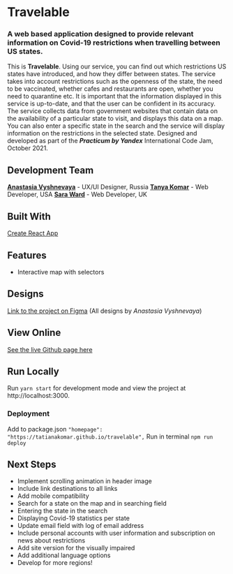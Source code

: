  # Travelable
### A web based application designed to provide relevant information on Covid-19 restrictions when travelling between US states.
This is **Travelable**.
Using our service, you can find out which restrictions US states have introduced, and how they differ between states. The service takes into account restrictions such as the openness of the state, the need to be vaccinated, whether cafes and restaurants are open, whether you need to quarantine etc. It is important that the information displayed in this service is up-to-date, and that the user can be confident in its accuracy. The service collects data from government websites that contain data on the availability of a particular state to visit, and displays this data on a map. You can also enter a specific state in the search and the service will display information on the restrictions in the selected state.
Designed and developed as part of the ***Practicum by Yandex*** International Code Jam, October 2021.
## Development Team
[**Anastasia Vyshnevaya**](https://www.behance.net/A__V) - UX/UI Designer, Russia
[**Tanya Komar**](https://github.com/tatianakomar) - Web Developer, USA
[**Sara Ward**](https://github.com/warsdd) - Web Developer, UK
## Built With
[Create React App](https://github.com/facebook/create-react-app)
## Features
- Interactive map with selectors
## Designs
[Link to the project on Figma](https://www.figma.com/file/g5e3Rzr87NSfGUDlINfyH2/code-jam?node-id=218%3A1252)
(All designs by *Anastasia Vyshnevaya*)
## View Online
[See the live Github page here](https://tatianakomar.github.io/travelable/)
## Run Locally
Run `yarn start` for development mode and view the project at http://localhost:3000.
### Deployment
Add to package.json
`"homepage": "https://tatianakomar.github.io/travelable",`
Run in terminal
`npm run deploy`
## Next Steps
- Implement scrolling animation in header image
- Include link destinations to all links
- Add mobile compatibility
- Search for a state on the map and in searching field
- Entering the state in the search
- Displaying Covid-19 statistics per state
- Update email field with log of email address
- Include personal accounts with user information and subscription on news about restrictions
- Add site version for the visually impaired
- Add additional language options
- Develop for more regions!
